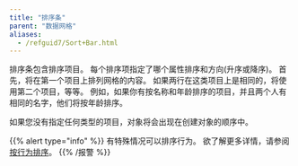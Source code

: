 ```yaml
---
title: "排序条"
parent: "数据网格"
aliases:
  - /refguid7/Sort+Bar.html
---
```


排序条包含排序项目。 每个排序项指定了哪个属性排序和方向(升序或降序)。 首先，将在第一个项目上排列网格的内容。 如果两行在这类项目上是相同的，将使用第二个项目，等等。 例如，如果你有按名称和年龄排序的项目，并且两个人有相同的名字，他们将按年龄排序。

如果您没有指定任何类型的项目，对象将会出现在创建对象的顺序中。

{{% alert type="info" %}}
有特殊情况可以排序行为。 欲了解更多详情，请参阅 [按行为排序](ordering-behavior)。
{{% /报警 %}}
